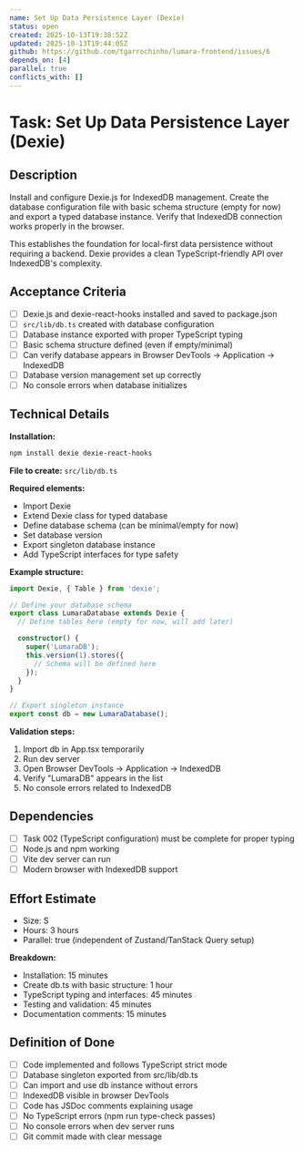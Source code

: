 ```yaml
---
name: Set Up Data Persistence Layer (Dexie)
status: open
created: 2025-10-13T19:38:52Z
updated: 2025-10-13T19:44:05Z
github: https://github.com/tgarrochinho/lumara-frontend/issues/6
depends_on: [4]
parallel: true
conflicts_with: []
---
```


# Task: Set Up Data Persistence Layer (Dexie)

## Description

Install and configure Dexie.js for IndexedDB management. Create the database configuration file with basic schema structure (empty for now) and export a typed database instance. Verify that IndexedDB connection works properly in the browser.

This establishes the foundation for local-first data persistence without requiring a backend. Dexie provides a clean TypeScript-friendly API over IndexedDB's complexity.

## Acceptance Criteria

- [ ] Dexie.js and dexie-react-hooks installed and saved to package.json
- [ ] `src/lib/db.ts` created with database configuration
- [ ] Database instance exported with proper TypeScript typing
- [ ] Basic schema structure defined (even if empty/minimal)
- [ ] Can verify database appears in Browser DevTools → Application → IndexedDB
- [ ] Database version management set up correctly
- [ ] No console errors when database initializes

## Technical Details

**Installation:**
```bash
npm install dexie dexie-react-hooks
```

**File to create:** `src/lib/db.ts`

**Required elements:**
- Import Dexie
- Extend Dexie class for typed database
- Define database schema (can be minimal/empty for now)
- Set database version
- Export singleton database instance
- Add TypeScript interfaces for type safety

**Example structure:**
```typescript
import Dexie, { Table } from 'dexie';

// Define your database schema
export class LumaraDatabase extends Dexie {
  // Define tables here (empty for now, will add later)

  constructor() {
    super('LumaraDB');
    this.version(1).stores({
      // Schema will be defined here
    });
  }
}

// Export singleton instance
export const db = new LumaraDatabase();
```

**Validation steps:**
1. Import db in App.tsx temporarily
2. Run dev server
3. Open Browser DevTools → Application → IndexedDB
4. Verify "LumaraDB" appears in the list
5. No console errors related to IndexedDB

## Dependencies

- [ ] Task 002 (TypeScript configuration) must be complete for proper typing
- [ ] Node.js and npm working
- [ ] Vite dev server can run
- [ ] Modern browser with IndexedDB support

## Effort Estimate

- Size: S
- Hours: 3 hours
- Parallel: true (independent of Zustand/TanStack Query setup)

**Breakdown:**
- Installation: 15 minutes
- Create db.ts with basic structure: 1 hour
- TypeScript typing and interfaces: 45 minutes
- Testing and validation: 45 minutes
- Documentation comments: 15 minutes

## Definition of Done

- [ ] Code implemented and follows TypeScript strict mode
- [ ] Database singleton exported from src/lib/db.ts
- [ ] Can import and use db instance without errors
- [ ] IndexedDB visible in browser DevTools
- [ ] Code has JSDoc comments explaining usage
- [ ] No TypeScript errors (npm run type-check passes)
- [ ] No console errors when dev server runs
- [ ] Git commit made with clear message
